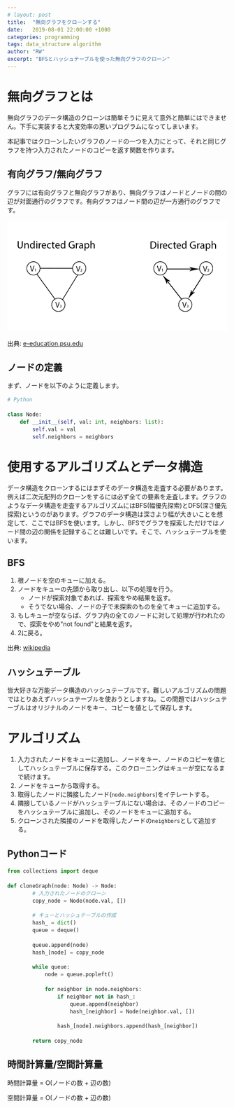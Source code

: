 ```yaml
---
# layout: post
title:  "無向グラフをクローンする"
date:   2019-08-01 22:00:00 +1000
categories: programming
tags: data_structure algorithm
author: "RW"
excerpt: "BFSとハッシュテーブルを使った無向グラフのクローン"
---
```


# 無向グラフとは

無向グラフのデータ構造のクローンは簡単そうに見えて意外と簡単にはできません。下手に実装すると大変効率の悪いプログラムになってしまいます。

本記事ではクローンしたいグラフのノードの一つを入力にとって、それと同じグラフを持つ入力されたノードのコピーを返す関数を作ります。

## 有向グラフ/無向グラフ

グラフには有向グラフと無向グラフがあり、無向グラフはノードとノードの間の辺が対面通行のグラフです。有向グラフはノード間の辺が一方通行のグラフです。

<img src="/assets/images/2019/undirected_directed_graph.jpg" alt="">

出典: [e-education.psu.edu](https://www.e-education.psu.edu/geog597i_02/node/832)

## ノードの定義

まず、ノードを以下のように定義します。

```python
# Python

class Node:
    def __init__(self, val: int, neighbors: list):
        self.val = val
        self.neighbors = neighbors
```

# 使用するアルゴリズムとデータ構造

データ構造をクローンするにはまずそのデータ構造を走査する必要があります。例えば二次元配列のクローンをするには必ず全ての要素を走査します。グラフのようなデータ構造を走査するアルゴリズムにはBFS(幅優先探索)とDFS(深さ優先探索)というのがあります。グラフのデータ構造は深さより幅が大きいことを想定して、ここではBFSを使います。しかし、BFSでグラフを探索しただけではノード間の辺の関係を記録することは難しいです。そこで、ハッシュテーブルを使います。

## BFS

1. 根ノードを空のキューに加える。
2. ノードをキューの先頭から取り出し、以下の処理を行う。
    - ノードが探索対象であれば、探索をやめ結果を返す。
    - そうでない場合、ノードの子で未探索のものを全てキューに追加する。
5. もしキューが空ならば、グラフ内の全てのノードに対して処理が行われたので、探索をやめ"not found"と結果を返す。
6. 2に戻る。

出典: [wikipedia](https://ja.wikipedia.org/wiki/%E5%B9%85%E5%84%AA%E5%85%88%E6%8E%A2%E7%B4%A2)

## ハッシュテーブル

皆大好きな万能データ構造のハッシュテーブルです。難しいアルゴリズムの問題ではとりあえずハッシュテーブルを使おうとしますね。この問題ではハッシュテーブルはオリジナルのノードをキー、コピーを値として保存します。

# アルゴリズム

1. 入力されたノードをキューに追加し、ノードをキー、ノードのコピーを値としてハッシュテーブルに保存する。このクローニングはキューが空になるまで続けます。
3. ノードをキューから取得する。
4. 取得したノードに隣接したノード(`node.neighbors`)をイテレートする。
5. 隣接しているノードがハッシュテーブルにない場合は、そのノードのコピーをハッシュテーブルに追加し、そのノードをキューに追加する。
6. クローンされた隣接のノードを取得したノードの`neighbors`として追加する。

## Pythonコード

```python
from collections import deque

def cloneGraph(node: Node) -> Node:
        # 入力されたノードのクローン
        copy_node = Node(node.val, [])

        # キューとハッシュテーブルの作成
        hash_ = dict()
        queue = deque()

        queue.append(node)
        hash_[node] = copy_node

        while queue:
            node = queue.popleft()
            
            for neighbor in node.neighbors:
                if neighbor not in hash_:
                    queue.append(neighbor)
                    hash_[neighbor] = Node(neighbor.val, [])

                hash_[node].neighbors.append(hash_[neighbor])
                
        return copy_node
```

## 時間計算量/空間計算量

時間計算量 = O(ノードの数 + 辺の数)

空間計算量 = O(ノードの数 + 辺の数)